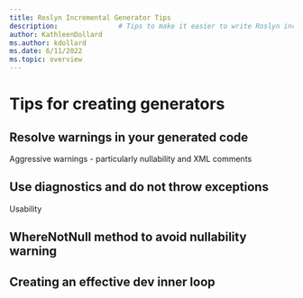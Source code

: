 ```yaml
---
title: Roslyn Incremental Generator Tips
description:               # Tips to make it easier to write Roslyn incremental source generators.
author: KathleenDollard
ms.author: kdollard
ms.date: 6/11/2022 
ms.topic: overview
---
```

# Tips for creating generators

## Resolve warnings in your generated code

Aggressive warnings - particularly nullability and XML comments

## Use diagnostics and do not throw exceptions

Usability

## WhereNotNull method to avoid nullability warning

## Creating an effective dev inner loop